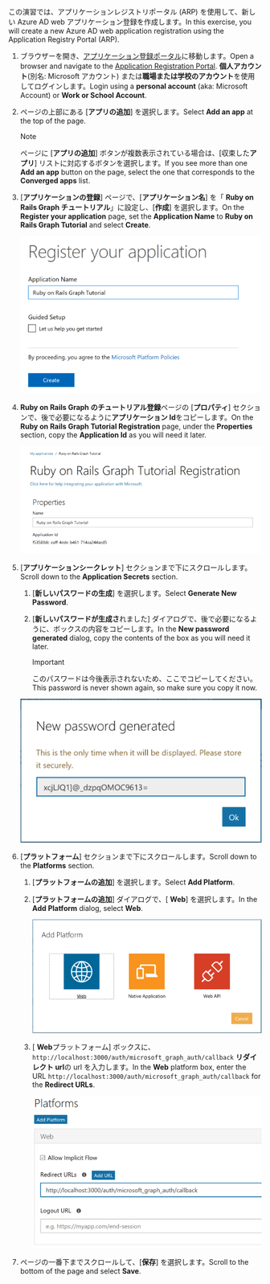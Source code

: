 <!-- markdownlint-disable MD002 MD041 -->

<span data-ttu-id="6b9b5-101">この演習では、アプリケーションレジストリポータル (ARP) を使用して、新しい Azure AD web アプリケーション登録を作成します。</span><span class="sxs-lookup"><span data-stu-id="6b9b5-101">In this exercise, you will create a new Azure AD web application registration using the Application Registry Portal (ARP).</span></span>

1. <span data-ttu-id="6b9b5-102">ブラウザーを開き、[アプリケーション登録ポータル](https://apps.dev.microsoft.com)に移動します。</span><span class="sxs-lookup"><span data-stu-id="6b9b5-102">Open a browser and navigate to the [Application Registration Portal](https://apps.dev.microsoft.com).</span></span> <span data-ttu-id="6b9b5-103">**個人アカウント**(別名: Microsoft アカウント) または**職場または学校のアカウント**を使用してログインします。</span><span class="sxs-lookup"><span data-stu-id="6b9b5-103">Login using a **personal account** (aka: Microsoft Account) or **Work or School Account**.</span></span>

1. <span data-ttu-id="6b9b5-104">ページの上部にある [**アプリの追加**] を選択します。</span><span class="sxs-lookup"><span data-stu-id="6b9b5-104">Select **Add an app** at the top of the page.</span></span>

    > [!NOTE]
    > <span data-ttu-id="6b9b5-105">ページに [**アプリの追加**] ボタンが複数表示されている場合は、[収束した**アプリ**] リストに対応するボタンを選択します。</span><span class="sxs-lookup"><span data-stu-id="6b9b5-105">If you see more than one **Add an app** button on the page, select the one that corresponds to the **Converged apps** list.</span></span>

1. <span data-ttu-id="6b9b5-106">[**アプリケーションの登録**] ページで、[**アプリケーション名**] を「 **Ruby on Rails Graph チュートリアル**」に設定し、[**作成**] を選択します。</span><span class="sxs-lookup"><span data-stu-id="6b9b5-106">On the **Register your application** page, set the **Application Name** to **Ruby on Rails Graph Tutorial** and select **Create**.</span></span>

    ![アプリ登録ポータル web サイトで新しいアプリを作成するスクリーンショット](./images/arp-create-app-01.png)

1. <span data-ttu-id="6b9b5-108">**Ruby on Rails Graph のチュートリアル登録**ページの [**プロパティ**] セクションで、後で必要になるように**アプリケーション Id**をコピーします。</span><span class="sxs-lookup"><span data-stu-id="6b9b5-108">On the **Ruby on Rails Graph Tutorial Registration** page, under the **Properties** section, copy the **Application Id** as you will need it later.</span></span>

    ![新しく作成されたアプリケーションの ID のスクリーンショット](./images/arp-create-app-02.png)

1. <span data-ttu-id="6b9b5-110">[**アプリケーションシークレット**] セクションまで下にスクロールします。</span><span class="sxs-lookup"><span data-stu-id="6b9b5-110">Scroll down to the **Application Secrets** section.</span></span>

    1. <span data-ttu-id="6b9b5-111">[**新しいパスワードの生成**] を選択します。</span><span class="sxs-lookup"><span data-stu-id="6b9b5-111">Select **Generate New Password**.</span></span>
    1. <span data-ttu-id="6b9b5-112">[**新しいパスワードが生成さ**れました] ダイアログで、後で必要になるように、ボックスの内容をコピーします。</span><span class="sxs-lookup"><span data-stu-id="6b9b5-112">In the **New password generated** dialog, copy the contents of the box as you will need it later.</span></span>

        > [!IMPORTANT]
        > <span data-ttu-id="6b9b5-113">このパスワードは今後表示されないため、ここでコピーしてください。</span><span class="sxs-lookup"><span data-stu-id="6b9b5-113">This password is never shown again, so make sure you copy it now.</span></span>

    ![新しく作成されたアプリケーションのパスワードのスクリーンショット](./images/arp-create-app-03.png)

1. <span data-ttu-id="6b9b5-115">[**プラットフォーム**] セクションまで下にスクロールします。</span><span class="sxs-lookup"><span data-stu-id="6b9b5-115">Scroll down to the **Platforms** section.</span></span>

    1. <span data-ttu-id="6b9b5-116">[**プラットフォームの追加**] を選択します。</span><span class="sxs-lookup"><span data-stu-id="6b9b5-116">Select **Add Platform**.</span></span>
    1. <span data-ttu-id="6b9b5-117">[**プラットフォームの追加**] ダイアログで、[ **Web**] を選択します。</span><span class="sxs-lookup"><span data-stu-id="6b9b5-117">In the **Add Platform** dialog, select **Web**.</span></span>

        ![アプリのプラットフォームを作成するスクリーンショット](./images/arp-create-app-04.png)

    1. <span data-ttu-id="6b9b5-119">[ **Web**プラットフォーム] ボックスに、 `http://localhost:3000/auth/microsoft_graph_auth/callback` **リダイレクト url**の url を入力します。</span><span class="sxs-lookup"><span data-stu-id="6b9b5-119">In the **Web** platform box, enter the URL `http://localhost:3000/auth/microsoft_graph_auth/callback` for the **Redirect URLs**.</span></span>

        ![アプリケーションに新たに追加された Web プラットフォームのスクリーンショット](./images/arp-create-app-05.png)

1. <span data-ttu-id="6b9b5-121">ページの一番下までスクロールして、[**保存**] を選択します。</span><span class="sxs-lookup"><span data-stu-id="6b9b5-121">Scroll to the bottom of the page and select **Save**.</span></span>